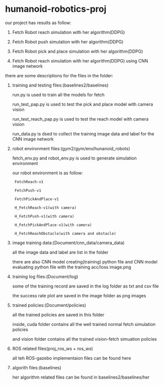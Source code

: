 # humanoid-robotics-proj

our project has results as follow:

1) Fetch Robot reach simulation with her algorithm(DDPG)

2) Fetch Robot push simulation with her algorithm(DDPG)

3) Fetch Robot pick and place simulation with her algorithm(DDPG)

4) Fetch Robot reach simulation with her algorithm(DDPG) using CNN image network


there are some descriptions for the files in the folder:

1. training and testing files:(baselines2/baselines)

	run.py is used to train all the models for fetch
	
	run_test_pap.py is used to test the pick and place model with camera vision

	run_test_reach_pap.py is used to test the reach model with camera vision

	run_data.py is dsed to collect the training image data and label for the CNN image network

2. robot environment files:(gym2/gym/env/hunanoid_robots)

	fetch_env.py and robot_env.py is used to generate simulation environment

	our robot environment is as follow:

		FetchReach-v1

		FetchPush-v1

		FetchPickAndPlace-v1

		H_FetchReach-v1(with camera)

		H_FetchPush-v1(with camera)

		H_FetchPickAndPlace-v1(with camera)

		H_FetchReachObstacle(with camera and obstacle)

3. image training data:(Document/cnn_data/camera_data)

	all the image data and label are list in the folder

	there are also CNN model creating(training) python file and CNN model evaluating python file with the training acc/loss image.png

4. training log files:(Document/log)

	some of the training record are saved in the log folder as txt and csv file

	the success rate plot are saved in the image folder as png images

5. trained policies:(Document/policies)

	all the trained policies are saved in this folder

	inside, cuda folder contains all the well trained normal fetch simulation policies

	and vision folder contains all the trained vision-fetch simuation policies

6. ROS related files(proj_ros_ws + ros_ws)

	all teh ROS-gazebo implementaion files can be found here

7. algorith files:(baselines)

	her algorithm related files can be found in baselines2/baselines/her

